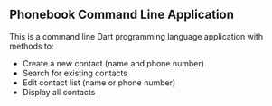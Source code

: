 ## Phonebook Command Line Application

This is a command line Dart programming language application with methods to:
- Create a new contact (name and phone number)
- Search for existing contacts 
- Edit contact list (name or phone number)
- Display all contacts
